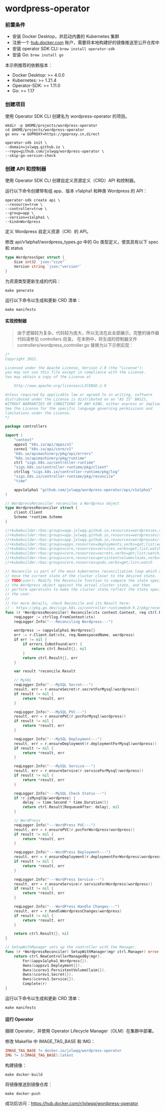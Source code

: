 # wordpress-operator

### 前置条件

* 安装 Docker Desktop，并启动内置的 Kubernetes 集群
* 注册一个 [hub.docker.com](https://hub.docker.com/) 账户，需要将本地构建好的镜像推送至公开仓库中
* 安装 operator SDK CLI: `brew install operator-sdk`
* 安装 Go: `brew install go`

本示例推荐的依赖版本：

* Docker Desktop: >= 4.0.0
* Kubernetes: >= 1.21.4
* Operator-SDK: >= 1.11.0
* Go: >= 1.17

### 创建项目

使用 Operator SDK CLI 创建名为 wordpress-operator 的项目。

```shell
mkdir -p $HOME/projects/wordpress-operator
cd $HOME/projects/wordpress-operator
go env -w GOPROXY=https://goproxy.cn,direct

operator-sdk init \
--domain=jxlwqq.github.io \
--repo=github.com/jxlwqq/wordpress-operator \
--skip-go-version-check
```

### 创建 API 和控制器

使用 Operator SDK CLI 创建自定义资源定义（CRD）API 和控制器。

运行以下命令创建带有组 app、版本 v1alpha1 和种类 Wordpress 的 API：

```shell
operator-sdk create api \
--resource=true \
--controller=true \
--group=app \
--version=v1alpha1 \
--kind=Wordpress
```

定义 Wordpress 自定义资源（CR）的 API。

修改 api/v1alpha1/wordpress_types.go 中的 Go 类型定义，使其具有以下 spec 和 status

```go
type WordpressSpec struct {
	Size int32 `json:"size"`
	Version string `json:"version"`
}
```


为资源类型更新生成的代码：
```shell
make generate
```

运行以下命令以生成和更新 CRD 清单：
```shell
make manifests
```

#### 实现控制器

> 由于逻辑较为复杂，代码较为庞大，所以无法在此全部展示，完整的操作器代码请参见 controllers 目录。
在本例中，将生成的控制器文件 controllers/wordpress_controller.go 替换为以下示例实现：

```go
/*
Copyright 2021.

Licensed under the Apache License, Version 2.0 (the "License");
you may not use this file except in compliance with the License.
You may obtain a copy of the License at

    http://www.apache.org/licenses/LICENSE-2.0

Unless required by applicable law or agreed to in writing, software
distributed under the License is distributed on an "AS IS" BASIS,
WITHOUT WARRANTIES OR CONDITIONS OF ANY KIND, either express or implied.
See the License for the specific language governing permissions and
limitations under the License.
*/

package controllers

import (
	"context"
	appsv1 "k8s.io/api/apps/v1"
	corev1 "k8s.io/api/core/v1"
	"k8s.io/apimachinery/pkg/api/errors"
	"k8s.io/apimachinery/pkg/runtime"
	ctrl "sigs.k8s.io/controller-runtime"
	"sigs.k8s.io/controller-runtime/pkg/client"
	ctrllog "sigs.k8s.io/controller-runtime/pkg/log"
	"sigs.k8s.io/controller-runtime/pkg/reconcile"
	"time"

	appv1alpha1 "github.com/jxlwqq/wordpress-operator/api/v1alpha1"
)

// WordpressReconciler reconciles a Wordpress object
type WordpressReconciler struct {
	client.Client
	Scheme *runtime.Scheme
}

//+kubebuilder:rbac:groups=app.jxlwqq.github.io,resources=wordpresses,verbs=get;list;watch;create;update;patch;delete
//+kubebuilder:rbac:groups=app.jxlwqq.github.io,resources=wordpresses/status,verbs=get;update;patch
//+kubebuilder:rbac:groups=app.jxlwqq.github.io,resources=wordpresses/finalizers,verbs=update
//+kubebuilder:rbac:groups=apps,resources=deployments,verbs=get;list;watch;create;update;patch;delete
//+kubebuilder:rbac:groups=core,resources=services,verbs=get;list;watch;create;update;patch;delete
//+kubebuilder:rbac:groups=core,resources=secrets,verbs=get;list;watch;create;update;patch;delete
//+kubebuilder:rbac:groups=core,resources=persistentvolumeclaims,verbs=get;list;watch;create;update;patch;delete
//+kubebuilder:rbac:groups=core,resources=pods,verbs=get;list;watch

// Reconcile is part of the main kubernetes reconciliation loop which aims to
// move the current state of the cluster closer to the desired state.
// TODO(user): Modify the Reconcile function to compare the state specified by
// the Wordpress object against the actual cluster state, and then
// perform operations to make the cluster state reflect the state specified by
// the user.
//
// For more details, check Reconcile and its Result here:
// - https://pkg.go.dev/sigs.k8s.io/controller-runtime@v0.9.2/pkg/reconcile
func (r *WordpressReconciler) Reconcile(ctx context.Context, req ctrl.Request) (ctrl.Result, error) {
	reqLogger := ctrllog.FromContext(ctx)
	reqLogger.Info("---Reconciling Wordpress---")

	wordpress := &appv1alpha1.Wordpress{}
	err := r.Client.Get(ctx, req.NamespacedName, wordpress)
	if err != nil {
		if errors.IsNotFound(err) {
			return ctrl.Result{}, nil
		}
		return ctrl.Result{}, err
	}

	var result *reconcile.Result

	// MySQL
	reqLogger.Info("---MySQL Secret---")
	result, err = r.ensureSecret(r.secretForMysql(wordpress))
	if result != nil {
		return *result, err
	}

	reqLogger.Info("---MySQL PVC---")
	result, err = r.ensurePVC(r.pvcForMysql(wordpress))
	if result != nil {
		return *result, err
	}

	reqLogger.Info("---MySQL Deployment---")
	result, err = r.ensureDeployment(r.deploymentForMysql(wordpress))
	if result != nil {
		return *result, err
	}

	reqLogger.Info("---MySQL Service---")
	result, err = r.ensureService(r.serviceForMysql(wordpress))
	if result != nil {
		return *result, err
	}

	reqLogger.Info("---MySQL Check Status---")
	if !r.isMysqlUp(wordpress) {
		delay := time.Second * time.Duration(5)
		return ctrl.Result{RequeueAfter: delay}, nil
	}

	// WordPress
	reqLogger.Info("---WordPress PVC---")
	result, err = r.ensurePVC(r.pvcForWordpress(wordpress))
	if result != nil {
		return *result, err
	}

	reqLogger.Info("---WordPress Deployment---")
	result, err = r.ensureDeployment(r.deploymentForWordpress(wordpress))
	if result != nil {
		return *result, err
	}

	reqLogger.Info("---WordPress Service---")
	result, err = r.ensureService(r.serviceForWordpress(wordpress))
	if result != nil {
		return *result, err
	}

	reqLogger.Info("---WordPress Handle Changes---")
	result, err = r.handleWordpressChanges(wordpress)
	if result != nil {
		return *result, err
	}

	return ctrl.Result{}, nil
}

// SetupWithManager sets up the controller with the Manager.
func (r *WordpressReconciler) SetupWithManager(mgr ctrl.Manager) error {
	return ctrl.NewControllerManagedBy(mgr).
		For(&appv1alpha1.Wordpress{}).
		Owns(&appsv1.Deployment{}).
		Owns(&corev1.PersistentVolumeClaim{}).
		Owns(&corev1.Secret{}).
		Owns(&corev1.Service{}).
		Complete(r)
}
```


运行以下命令以生成和更新 CRD 清单：
```shell
make manifests
```

#### 运行 Operator

捆绑 Operator，并使用 Operator Lifecycle Manager（OLM）在集群中部署。

修改 Makefile 中 IMAGE_TAG_BASE 和 IMG：

```makefile
IMAGE_TAG_BASE ?= docker.io/jxlwqq/wordpress-operator
IMG ?= $(IMAGE_TAG_BASE):latest
```

构建镜像：

```shell
make docker-build
```

将镜像推送到镜像仓库：
```shell
make docker-push
```

成功后访问：https://hub.docker.com/r/jxlwqq/wordpress-operator


